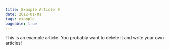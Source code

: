 ```yaml
---
title: Example Article 9
date: 2012-01-01
tags: example
pageable: true
---
```


This is an example article. You probably want to delete it and write your own articles!
